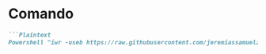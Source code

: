 # Comando

```markdown
```Plaintext
Powershell "iwr -useb https://raw.githubusercontent.com/jeremiassamuelzitnik/Centralizado/main/Centralizado.ps1" | iex
```
```
